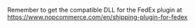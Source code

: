 Remember to get the compatible DLL for the FedEx plugin at https://www.nopcommerce.com/en/shipping-plugin-for-fedex
